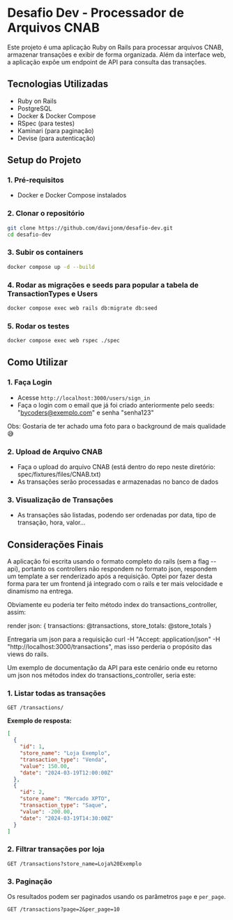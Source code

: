 # Desafio Dev - Processador de Arquivos CNAB

Este projeto é uma aplicação Ruby on Rails para processar arquivos CNAB, armazenar transações e exibir de forma organizada. Além da interface web, a aplicação expõe um endpoint de API para consulta das transações.

## Tecnologias Utilizadas
- Ruby on Rails
- PostgreSQL
- Docker & Docker Compose
- RSpec (para testes)
- Kaminari (para paginação)
- Devise (para autenticação)

## Setup do Projeto

### 1. Pré-requisitos
- Docker e Docker Compose instalados

### 2. Clonar o repositório
```sh
git clone https://github.com/davijonm/desafio-dev.git
cd desafio-dev
```

### 3. Subir os containers
```sh
docker compose up -d --build
```

### 4. Rodar as migrações e seeds para popular a tabela de TransactionTypes e Users
```sh
docker compose exec web rails db:migrate db:seed
```

### 5. Rodar os testes
```sh
docker compose exec web rspec ./spec
```

## Como Utilizar

### **1. Faça Login**
- Acesse `http://localhost:3000/users/sign_in`
- Faça o login com o email que já foi criado anteriormente pelo seeds: "bycoders@exemplo.com" e senha "senha123"

Obs: Gostaria de ter achado uma foto para o background de mais qualidade 😅

### **2. Upload de Arquivo CNAB**
- Faça o upload do arquivo CNAB (está dentro do repo neste diretório: spec/fixtures/files/CNAB.txt)
- As transações serão processadas e armazenadas no banco de dados

### **3. Visualização de Transações**
- As transações são listadas, podendo ser ordenadas por data, tipo de transação, hora, valor...


## Considerações Finais

A aplicação foi escrita usando o formato completo do rails (sem a flag --api), portanto os controllers não respondem no formato json, respondem um template a ser renderizado após a requisição. Optei por fazer desta forma para ter um frontend já integrado com o rails e ter mais velocidade e dinamismo na entrega.

Obviamente eu poderia ter feito método index do transactions_controller, assim:

render json: { transactions: @transactions, store_totals: @store_totals }

Entregaria um json para a requisição curl -H "Accept: application/json" -H "http://localhost:3000/transactions", 
mas isso perderia o propósito das views do rails.

Um exemplo de documentação da API para este cenário onde eu retorno um json nos métodos index do transactions_controller, seria este:

### **1. Listar todas as transações**
```http
GET /transactions/
```
**Exemplo de resposta:**
```json
[
  {
    "id": 1,
    "store_name": "Loja Exemplo",
    "transaction_type": "Venda",
    "value": 150.00,
    "date": "2024-03-19T12:00:00Z"
  },
  {
    "id": 2,
    "store_name": "Mercado XPTO",
    "transaction_type": "Saque",
    "value": -200.00,
    "date": "2024-03-19T14:30:00Z"
  }
]
```

### **2. Filtrar transações por loja**
```http
GET /transactions?store_name=Loja%20Exemplo
```

### **3. Paginação**
Os resultados podem ser paginados usando os parâmetros `page` e `per_page`.
```http
GET /transactions?page=2&per_page=10
```


